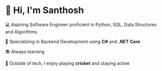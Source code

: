 # 👋 Hi, I'm Santhosh

💻 Aspiring Software Engineer proficient in Python, SQL, Data Structures and Algorithms.

🧰 Specializing in Backend Development using **C#** and **.NET Core** 

📚 Always learning 

🏏 Outside of tech, I enjoy playing **cricket** and staying active


